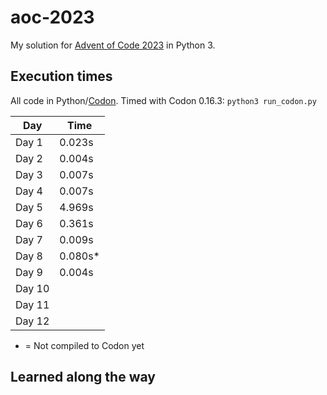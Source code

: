 # aoc-2023

My solution for [Advent of Code 2023](https://adventofcode.com/2023) in Python 3.

## Execution times

All code in Python/[Codon](https://docs.exaloop.io/codon).
Timed with Codon 0.16.3: `python3 run_codon.py`

| Day    | Time    |
|--------|---------|
| Day 1  | 0.023s  |
| Day 2  | 0.004s  |
| Day 3  | 0.007s  |
| Day 4  | 0.007s  |
| Day 5  | 4.969s  |
| Day 6  | 0.361s  |
| Day 7  | 0.009s  |
| Day 8  | 0.080s* |
| Day 9  | 0.004s  |
| Day 10 |         |
| Day 11 |         |
| Day 12 |         |

* = Not compiled to Codon yet

## Learned along the way

